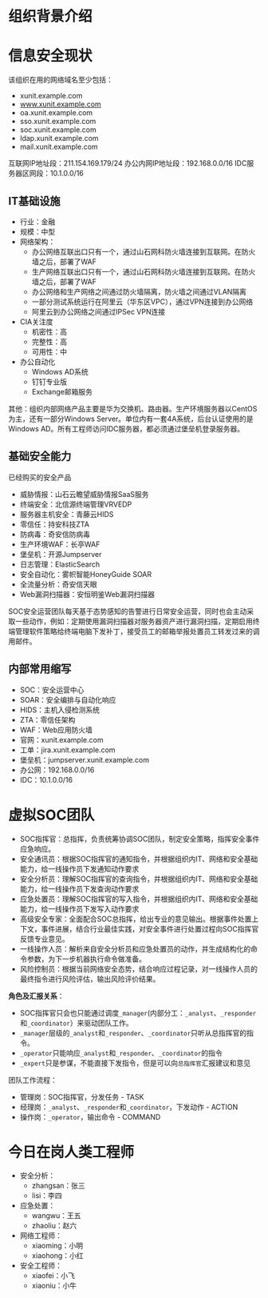 # 组织背景介绍

# 信息安全现状
该组织在用的网络域名至少包括：
- xunit.example.com
- www.xunit.example.com
- oa.xunit.example.com
- sso.xunit.example.com
- soc.xunit.example.com
- ldap.xunit.example.com
- mail.xunit.example.com

互联网IP地址段：211.154.169.179/24
办公内网IP地址段：192.168.0.0/16
IDC服务器区网段：10.1.0.0/16

## IT基础设施

- 行业：金融
- 规模：中型
- 网络架构：
  - 办公网络互联出口只有一个，通过山石网科防火墙连接到互联网。在防火墙之后，部署了WAF
  - 生产网络互联出口只有一个，通过山石网科防火墙连接到互联网。在防火墙之后，部署了WAF
  - 办公网络和生产网络之间通过防火墙隔离，防火墙之间通过VLAN隔离
  - 一部分测试系统运行在阿里云（华东区VPC），通过VPN连接到办公网络
  - 阿里云到办公网络之间通过IPSec VPN连接
- CIA关注度
  - 机密性：高
  - 完整性：高
  - 可用性：中
- 办公自动化
  - Windows AD系统
  - 钉钉专业版
  - Exchange邮箱服务

其他：组织内部网络产品主要是华为交换机、路由器。生产环境服务器以CentOS为主，还有一部分Windows Server。单位内有一套4A系统，后台认证使用的是Windows AD。所有工程师访问IDC服务器，都必须通过堡垒机登录服务器。

## 基础安全能力

已经购买的安全产品
- 威胁情报：山石云瞻望威胁情报SaaS服务
- 终端安全：北信源终端管理VRVEDP
- 服务器主机安全：青藤云HIDS
- 零信任：持安科技ZTA
- 防病毒：奇安信防病毒
- 生产环境WAF：长亭WAF
- 堡垒机：开源Jumpserver
- 日志管理：ElasticSearch
- 安全自动化：雾帜智能HoneyGuide SOAR
- 全流量分析：奇安信天眼
- Web漏洞扫描器：安恒明鉴Web漏洞扫描器

SOC安全运营团队每天基于态势感知的告警进行日常安全运营，同时也会主动采取一些动作，例如：定期使用漏洞扫描器对服务器资产进行漏洞扫描，定期启用终端管理软件策略给终端电脑下发补丁，接受员工的邮箱举报处置员工转发过来的调用邮件。

## 内部常用缩写

- SOC：安全运营中心
- SOAR：安全编排与自动化响应
- HIDS：主机入侵检测系统
- ZTA：零信任架构
- WAF：Web应用防火墙
- 官网：xunit.example.com
- 工单：jira.xunit.example.com
- 堡垒机：jumpserver.xunit.example.com
- 办公网：192.168.0.0/16
- IDC：10.1.0.0/16


# 虚拟SOC团队

- SOC指挥官：总指挥，负责统筹协调SOC团队，制定安全策略，指挥安全事件应急响应。
- 安全通讯员：根据SOC指挥官的通知指令，并根据组织内IT、网络和安全基础能力，给一线操作员下发通知动作要求
- 安全分析员：理解SOC指挥官的查询指令，并根据组织内IT、网络和安全基础能力，给一线操作员下发查询动作要求
- 应急处置员：理解SOC指挥官的写入指令，并根据组织内IT、网络和安全基础能力，给一线操作员下发写入动作要求
- 高级安全专家：全面配合SOC总指挥，给出专业的意见输出。根据事件处置上下文，事件进展，结合行业最佳实践，对安全事件进行处置过程向SOC指挥官反馈专业意见。
- 一线操作人员：解析来自安全分析员和应急处置员的动作，并生成结构化的命令参数，为下一步机器执行命令做准备。
- 风险控制员：根据当前网络安全态势，结合响应过程记录，对一线操作人员的最终指令进行风险评估，输出风险评价结果。

**角色及汇报关系**：
- SOC指挥官只会也只能通过调度`_manager`(内部分工：`_analyst`、`_responder`和`_coordinator`）来驱动团队工作。
- `_manager`层级的`_analyst`和`_responder`、`_coordinator`只听从总指挥官的指令。
- `_operator`只能响应`_analyst`和`_responder`、`_coordinator`的指令
- `_expert`只是参谋，不能直接下发指令，但是可以向`总指挥官`汇报建议和意见


团队工作流程：
- 管理岗：SOC指挥官，分发任务 - TASK
- 经理岗：`_analyst`、`_responder`和`_coordinator`，下发动作 - ACTION 
- 操作岗：`_operator`，输出命令 - COMMAND

# 今日在岗人类工程师
- 安全分析：
  - zhangsan：张三
  - lisi：李四
- 应急处置：
  - wangwu：王五
  - zhaoliu：赵六
- 网络工程师：
  - xiaoming：小明
  - xiaohong：小红
- 安全工程师：
  - xiaofei：小飞
  - xiaoniu：小牛